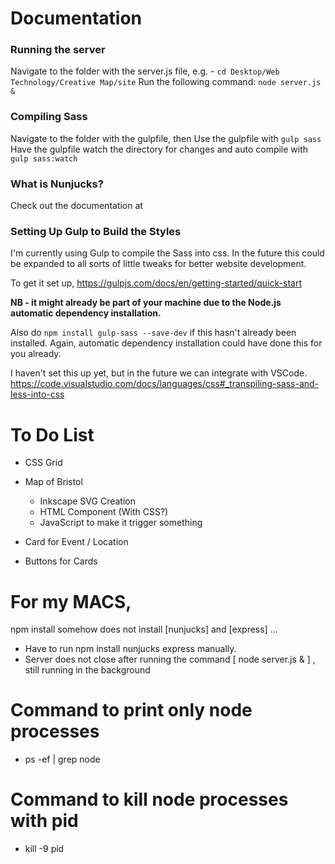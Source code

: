 # Documentation

### Running the server

Navigate to the folder with the server.js file, e.g. - `cd Desktop/Web Technology/Creative Map/site`
Run the following command: `node server.js &`

### Compiling Sass

Navigate to the folder with the gulpfile, then
Use the gulpfile with `gulp sass`
Have the gulpfile watch the directory for changes and auto compile with `gulp sass:watch`

### What is Nunjucks?

Check out the documentation at 

### Setting Up Gulp to Build the Styles
I'm currently using Gulp to compile the Sass into css. In the future this could be expanded to all sorts of little tweaks for better website development.

To get it set up,
https://gulpjs.com/docs/en/getting-started/quick-start

**NB - it might already be part of your machine due to the Node.js automatic dependency installation.**

Also do `npm install gulp-sass --save-dev` if this hasn't already been installed. Again, automatic dependency installation could have done this for you already.

I haven't set this up yet, but in the future we can integrate with VSCode.
https://code.visualstudio.com/docs/languages/css#_transpiling-sass-and-less-into-css

# To Do List

- CSS Grid

- Map of Bristol
  - Inkscape SVG Creation
  - HTML Component (With CSS?)
  - JavaScript to make it trigger something

- Card for Event / Location
- Buttons for Cards


# For my MACS, 
npm install somehow does not install [nunjucks] and [express] ... 
- Have to run npm install nunjucks express manually.
- Server does not close after running the command [ node server.js & ] , still running in the background 
# Command to print only node processes 
- ps -ef | grep node
# Command to kill node processes with pid 
- kill -9 pid
